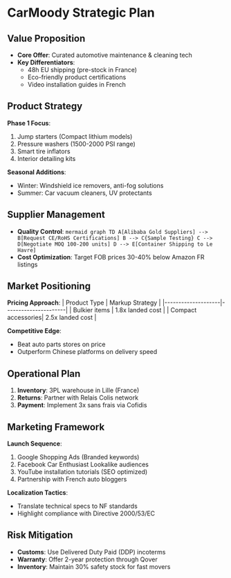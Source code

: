 # CarMoody Strategic Plan

## Value Proposition
- **Core Offer**: Curated automotive maintenance & cleaning tech
- **Key Differentiators**:
  - 48h EU shipping (pre-stock in France)
  - Eco-friendly product certifications
  - Video installation guides in French

## Product Strategy
**Phase 1 Focus**:
1. Jump starters (Compact lithium models)
2. Pressure washers (1500-2000 PSI range)
3. Smart tire inflators
4. Interior detailing kits

**Seasonal Additions**:
- Winter: Windshield ice removers, anti-fog solutions
- Summer: Car vacuum cleaners, UV protectants

## Supplier Management
- **Quality Control**:  ```mermaid
  graph TD
    A[Alibaba Gold Suppliers] --> B[Request CE/RoHS Certifications]
    B --> C{Sample Testing}
    C --> D[Negotiate MOQ 100-200 units]
    D --> E[Container Shipping to Le Havre]  ```
- **Cost Optimization**: Target FOB prices 30-40% below Amazon FR listings

## Market Positioning
**Pricing Approach**:
| Product Type       | Markup Strategy      |
|--------------------|----------------------|
| Bulkier items      | 1.8x landed cost     |
| Compact accessories| 2.5x landed cost     |

**Competitive Edge**:
- Beat auto parts stores on price
- Outperform Chinese platforms on delivery speed

## Operational Plan
1. **Inventory**: 3PL warehouse in Lille (France)
2. **Returns**: Partner with Relais Colis network
3. **Payment**: Implement 3x sans frais via Cofidis

## Marketing Framework
**Launch Sequence**:
1. Google Shopping Ads (Branded keywords)
2. Facebook Car Enthusiast Lookalike audiences
3. YouTube installation tutorials (SEO optimized)
4. Partnership with French auto bloggers

**Localization Tactics**:
- Translate technical specs to NF standards
- Highlight compliance with Directive 2000/53/EC

## Risk Mitigation
- **Customs**: Use Delivered Duty Paid (DDP) incoterms
- **Warranty**: Offer 2-year protection through Qover
- **Inventory**: Maintain 30% safety stock for fast movers
